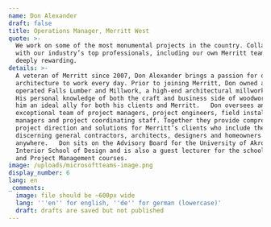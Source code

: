 ```yaml
---
name: Don Alexander
draft: false
title: Operations Manager, Merritt West
quote: >-
  We work on some of the most monumental projects in the country. Collaborating
  with our industry’s top professionals, including our own Merritt team, is
  deeply rewarding.
details: >-
  A veteran of Merritt since 2007, Don Alexander brings a passion for design and
  architecture to work every day. Prior to joining Merritt, Don owned and
  operated Falls Lumber and Millwork, a high-end architectural millwork firm.
  His personal knowledge of both the craft and business side of woodworking make
  him an ideal ally for both his clients and Merritt.   Don oversees an
  exceptional team of project managers, project engineers, field installation
  managers and project coordinating staff. Together they provide comprehensive
  project direction and solutions for Merritt’s clients who include the most
  discerning general contractors, architects, designers and homeowners
  anywhere.   Don sits on the Advisory Board for the University of Akron’s
  Interior School of Design and is also a guest lecturer for the school’s Design
  and Project Management courses.  
image: /uploads/microsoftteams-image.png
display_number: 6
lang: en
_comments:
  image: file should be ~600px wide
  lang: '''en'' for english, ''de'' for german (lowercase)'
  draft: drafts are saved but not published
---
```

